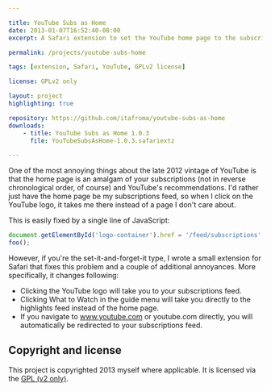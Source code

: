```yaml
---

title: YouTube Subs as Home
date: 2013-01-07T16:52:40-08:00
excerpt: A Safari extension to set the YouTube home page to the subscriptions feed.

permalink: /projects/youtube-subs-home

tags: [extension, Safari, YouTube, GPLv2 license]

license: GPLv2 only

layout: project
highlighting: true

repository: https://github.com/itafroma/youtube-subs-as-home
downloads:
    - title: YouTube Subs as Home 1.0.3
      file: YouTubeSubsAsHome-1.0.3.safariextz

---
```


One of the most annoying things about the late 2012 vintage of YouTube is that the home page is an amalgam of your subscriptions (not in reverse chronological order, of course) and YouTube's recommendations. I'd rather just have the home page be my subscriptions feed, so when I click on the YouTube logo, it takes me there instead of a page I don't care about.

This is easily fixed by a single line of JavaScript:

```javascript
document.getElementById('logo-container').href = '/feed/subscriptions'
foo();
```

However, if you're the set-it-and-forget-it type, I wrote a small extension for Safari that fixes this problem and a couple of additional annoyances. More specifically, it changes following:

* Clicking the YouTube logo will take you to your subscriptions feed.
* Clicking What to Watch in the guide menu will take you directly to the highlights feed instead of the home page.
* If you navigate to www.youtube.com or youtube.com directly, you will automatically be redirected to your subscriptions feed.

## Copyright and license

This project is copyrighted 2013 myself where applicable. It is licensed via the [GPL (v2 only)][1].

[1]: http://www.gnu.org/licenses/gpl-2.0.html "GNU General Public License, version 2"
